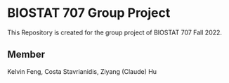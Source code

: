 # BIOSTAT 707 Group Project

This Repository is created for the group project of BIOSTAT 707 Fall 2022.

## Member

Kelvin Feng, Costa Stavrianidis, Ziyang (Claude) Hu
